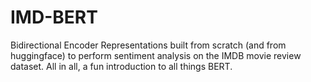 # IMD-BERT
Bidirectional Encoder Representations built from scratch (and from huggingface) to perform sentiment analysis on the IMDB movie review dataset. All in all, a fun introduction to all things BERT.

